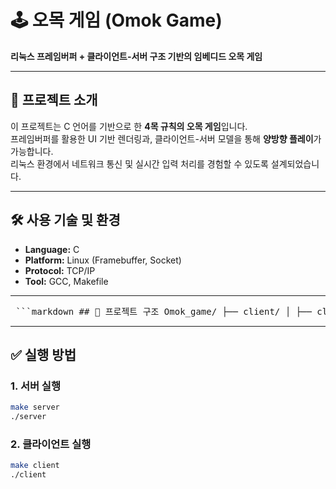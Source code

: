 # 🕹️ 오목 게임 (Omok Game)

**리눅스 프레임버퍼 + 클라이언트-서버 구조 기반의 임베디드 오목 게임**

---

## 📌 프로젝트 소개

이 프로젝트는 C 언어를 기반으로 한 **4목 규칙의 오목 게임**입니다.  
프레임버퍼를 활용한 UI 기반 렌더링과, 클라이언트-서버 모델을 통해 **양방향 플레이**가 가능합니다.  
리눅스 환경에서 네트워크 통신 및 실시간 입력 처리를 경험할 수 있도록 설계되었습니다.

---

## 🛠️ 사용 기술 및 환경

- **Language:** C
- **Platform:** Linux (Framebuffer, Socket)
- **Protocol:** TCP/IP
- **Tool:** GCC, Makefile

---

<pre> ```markdown ## 📂 프로젝트 구조 Omok_game/ ├── client/ │ ├── client # 클라이언트 실행 파일 │ ├── Makefile # 클라이언트 빌드 파일 │ ├── incs/ # 클라이언트 헤더 │ │ └── *.h │ └── srcs/ # 클라이언트 소스 │ ├── client.c # 메인 로직 │ ├── print_board.c # 오목판 그리기 │ ├── print_result.c # 승패 결과 출력 │ ├── print_turn.c # 턴 정보 출력 │ ├── print_ui.c # UI 구성 │ ├── recvData.c # 서버에서 데이터 수신 │ ├── sendData.c # 서버로 데이터 전송 │ └── set_info.c # 사용자 정보 설정 ├── server/ │ ├── server # 서버 실행 파일 │ ├── Makefile # 서버 빌드 파일 │ ├── incs/ # 서버 헤더 │ │ └── *.h │ └── srcs/ # 서버 소스 │ ├── init.c # 서버 초기화 │ ├── main.c # 서버 메인 │ ├── map.c # 오목판 상태 │ ├── startGame.c # 게임 시작 │ ├── startTCP.c # TCP 초기화 │ └── startThread.c # 클라이언트 쓰레드 처리 ``` </pre>

---

## ✅ 실행 방법

### 1. 서버 실행
```bash
make server
./server
```
### 2. 클라이언트 실행
```bash
make client
./client
```
